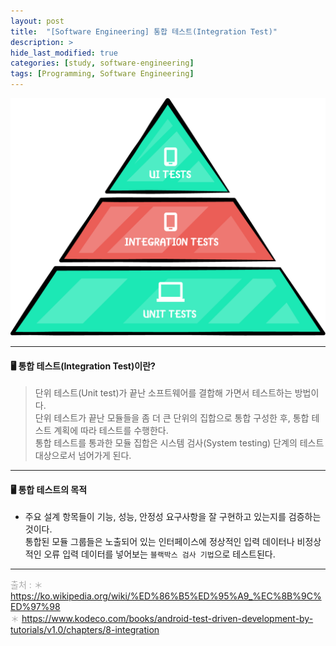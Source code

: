 ```yaml
---
layout: post
title:  "[Software Engineering] 통합 테스트(Integration Test)"
description: >
hide_last_modified: true
categories: [study, software-engineering]
tags: [Programming, Software Engineering]
---
```


<p align="center">
  <img src="../../../assets/img/blog/software_engineering/integration_test.png" style="width: 580px; height: auto;" />
</p>

-----

#### 🖥️ 통합 테스트(Integration Test)이란?

> 단위 테스트(Unit test)가 끝난 소프트웨어를 결합해 가면서 테스트하는 방법이다. <br>
단위 테스트가 끝난 모듈들을 좀 더 큰 단위의 집합으로 통합 구성한 후, 통합 테스트 계획에 따라 테스트를 수행한다.<br>
통합 테스트를 통과한 모듈 집합은 시스템 검사(System testing) 단계의 테스트 대상으로서 넘어가게 된다.

----

#### 🖥️ 통합 테스트의 목적

- 주요 설계 항목들이 기능, 성능, 안정성 요구사항을 잘 구현하고 있는지를 검증하는 것이다. <br>
통합된 모듈 그룹들은 노출되어 있는 인터페이스에 정상적인 입력 데이터나 비정상적인 오류 입력 데이터를 넣어보는 `블랙박스 검사 기법`으로 테스트된다.

-----
<span style="color:darkgray">출처 : 
＊ https://ko.wikipedia.org/wiki/%ED%86%B5%ED%95%A9_%EC%8B%9C%ED%97%98 <br>
＊ https://www.kodeco.com/books/android-test-driven-development-by-tutorials/v1.0/chapters/8-integration <br>

</span> 